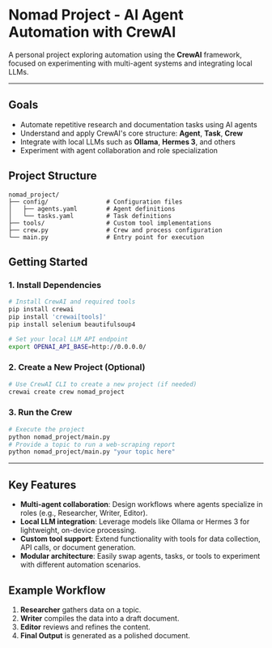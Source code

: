 # **Nomad Project - AI Agent Automation with CrewAI**

A personal project exploring automation using the **CrewAI** framework, focused on experimenting with multi-agent 
systems and integrating local LLMs.

---

## **Goals**
- Automate repetitive research and documentation tasks using AI agents  
- Understand and apply CrewAI's core structure: **Agent**, **Task**, **Crew**  
- Integrate with local LLMs such as **Ollama**, **Hermes 3**, and others  
- Experiment with agent collaboration and role specialization  



## **Project Structure**
```
nomad_project/
├── config/                # Configuration files
│   ├── agents.yaml        # Agent definitions
│   └── tasks.yaml         # Task definitions
├── tools/                 # Custom tool implementations
├── crew.py                # Crew and process configuration
└── main.py                # Entry point for execution
```



## **Getting Started**

### **1. Install Dependencies**
```bash
# Install CrewAI and required tools
pip install crewai
pip install 'crewai[tools]'
pip install selenium beautifulsoup4

# Set your local LLM API endpoint
export OPENAI_API_BASE=http://0.0.0.0/
```

### **2. Create a New Project (Optional)**
```bash
# Use CrewAI CLI to create a new project (if needed)
crewai create crew nomad_project
```

### **3. Run the Crew**
```bash
# Execute the project
python nomad_project/main.py
# Provide a topic to run a web-scraping report
python nomad_project/main.py "your topic here"
```

---

## **Key Features**
- **Multi-agent collaboration**: Design workflows where agents specialize in roles (e.g., Researcher, Writer, Editor). 
- **Local LLM integration**: Leverage models like Ollama or Hermes 3 for lightweight, on-device processing.  
- **Custom tool support**: Extend functionality with tools for data collection, API calls, or document generation.  
- **Modular architecture**: Easily swap agents, tasks, or tools to experiment with different automation scenarios.  



## **Example Workflow**
1. **Researcher** gathers data on a topic.  
2. **Writer** compiles the data into a draft document.  
3. **Editor** reviews and refines the content.  
4. **Final Output** is generated as a polished document.  

